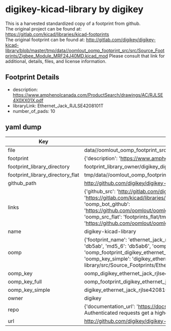 # digikey-kicad-library by digikey  
This is a harvested standardized copy of a footprint from github.  
The original project can be found at:  
https://gitlab.com/kicad/libraries/kicad-footprints  
The original footprint can be found at:
http://gitlab.com/digikey/digikey-kicad-library/blob/master/tmp/data//oomlout_oomp_footprint_src/src/Source_Footprints/Zigbee_Module_MRF24J40MD.kicad_mod
Please consult that link for additional, details, files, and license information.  
## Footprint Details
* description: https://www.amphenolcanada.com/ProductSearch/drawings/AC/RJLSE4X0XX01X.pdf  
* libraryLink: Ethernet_Jack_RJLSE4208101T  
* number_of_pads: 10  
## yaml dump  
| Key | Value |  
| --- | --- |  
| file | data//oomlout_oomp_footprint_src/digikey-kicad-library/src/Source_Footprints/Ethernet_Jack_RJLSE4208101T.kicad_mod |  
| footprint | {'description': 'https://www.amphenolcanada.com/ProductSearch/drawings/AC/RJLSE4X0XX01X.pdf', 'libraryLink': 'Ethernet_Jack_RJLSE4208101T', 'number_of_pads': 10} |  
| footprint_library_directory | footprint_library_owner/digikey_digikey-kicad-library |  
| footprint_library_directory_flat | tmp/data//oomlout_oomp_footprint_src/footprints_flat/digikey_ethernet_jack_rjlse4208101t_ethernet_jack_rjlse4208101t/working |  
| github_path | http://github.com/digikey/digikey-kicad-library/blob/master/tmp/data//oomlout_oomp_footprint_src/src/Source_Footprints/Ethernet_Jack_RJLSE4208101T.kicad_mod |  
| links | {'github_src': 'http://gitlab.com/digikey/digikey-kicad-library/blob/master/tmp/data//oomlout_oomp_footprint_src/src/Source_Footprints/Zigbee_Module_MRF24J40MD.kicad_mod', 'github_src_repo': 'https://gitlab.com/kicad/libraries/kicad-footprints', 'oomp_bot': 'tmp/data//oomlout_oomp_footprint_src/footprints/digikey_ethernet_jack_rjlse4208101t_ethernet_jack_rjlse4208101t/working', 'oomp_bot_github': 'https://github.com/oomlout/oomlout_oomp_footprint_bot/tree/main/tmp/data//oomlout_oomp_footprint_src/footprints/digikey_ethernet_jack_rjlse4208101t_ethernet_jack_rjlse4208101t/working', 'oomp_src_flat': 'footprints_flat/tmp/data//oomlout_oomp_footprint_src/footprints_flat/digikey_ethernet_jack_rjlse4208101t_ethernet_jack_rjlse4208101t/working', 'oomp_src_flat_github': 'https://github.com/oomlout/oomlout_oomp_footprint_src/tree/main/tmp/data//oomlout_oomp_footprint_src/footprints_flat/digikey_ethernet_jack_rjlse4208101t_ethernet_jack_rjlse4208101t/working'} |  
| name | digikey-kicad-library |  
| oomp | {'footprint_name': 'ethernet_jack_rjlse4208101t', 'library_name': 'ethernet_jack_rjlse4208101t_kicad_mod', 'md5': 'db5ab6a75f014cf844cca08c77e1832e', 'md5_10': 'db5ab6a75f', 'md5_5': 'db5ab', 'md5_6': 'db5ab6', 'oomp_key': 'oomp_digikey_ethernet_jack_rjlse4208101t_ethernet_jack_rjlse4208101t', 'oomp_key_extra': 'oomp_footprint_digikey_ethernet_jack_rjlse4208101t_ethernet_jack_rjlse4208101t', 'oomp_key_full': 'oomp_footprint_digikey_ethernet_jack_rjlse4208101t_ethernet_jack_rjlse4208101t_db5ab6', 'oomp_key_simple': 'digikey_ethernet_jack_rjlse4208101t_ethernet_jack_rjlse4208101t', 'original_filename': 'data//oomlout_oomp_footprint_src/digikey-kicad-library/src/Source_Footprints/Ethernet_Jack_RJLSE4208101T.kicad_mod', 'owner_name': 'digikey'} |  
| oomp_key | oomp_digikey_ethernet_jack_rjlse4208101t_ethernet_jack_rjlse4208101t |  
| oomp_key_full | oomp_footprint_digikey_ethernet_jack_rjlse4208101t_ethernet_jack_rjlse4208101t |  
| oomp_key_simple | digikey_ethernet_jack_rjlse4208101t_ethernet_jack_rjlse4208101t |  
| owner | digikey |  
| repo | {'documentation_url': 'https://docs.github.com/rest/overview/resources-in-the-rest-api#rate-limiting', 'message': "API rate limit exceeded for 84.66.142.224. (But here's the good news: Authenticated requests get a higher rate limit. Check out the documentation for more details.)"} |  
| url | http://github.com/digikey/digikey-kicad-library |  

